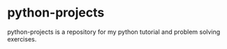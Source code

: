 # python-projects

python-projects is a repository for my python tutorial and problem solving exercises.
